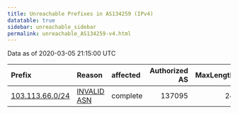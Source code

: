 ```yaml
---
title: Unreachable Prefixes in AS134259 (IPv4)
datatable: true
sidebar: unreachable_sidebar
permalink: unreachable_AS134259-v4.html
---
```


Data as of 2020-03-05 21:15:00 UTC


<div class="datatable-begin"></div>

| Prefix                                                   | Reason                                                                                                  | affected   |   Authorized AS |   MaxLength | Anchor                                       |   unreachable /24s |
|:---------------------------------------------------------|:--------------------------------------------------------------------------------------------------------|:-----------|----------------:|------------:|:---------------------------------------------|-------------------:|
| [103.113.66.0/24](https://stat.ripe.net/103.113.66.0/24) | [INVALID ASN](https://rpki-validator.ripe.net/announcement-preview?asn=AS134259&prefix=103.113.66.0/24) | complete   |          137095 |          24 | [APNIC](unreachable_APNIC_RPKI_Root-v4.html) |                  1 |

<div class="datatable-end"></div>